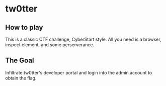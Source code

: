 # tw0tter

## How to play
This is a classic CTF challenge, CyberStart style. All you need is a browser, inspect element, and some perserverance.

## The Goal
Infiltrate tw0tter's developer portal and login into the admin account to obtain the flag.

